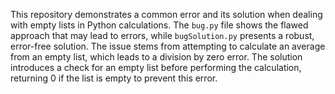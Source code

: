 This repository demonstrates a common error and its solution when dealing with empty lists in Python calculations.  The `bug.py` file shows the flawed approach that may lead to errors, while `bugSolution.py` presents a robust, error-free solution. The issue stems from attempting to calculate an average from an empty list, which leads to a division by zero error. The solution introduces a check for an empty list before performing the calculation, returning 0 if the list is empty to prevent this error.